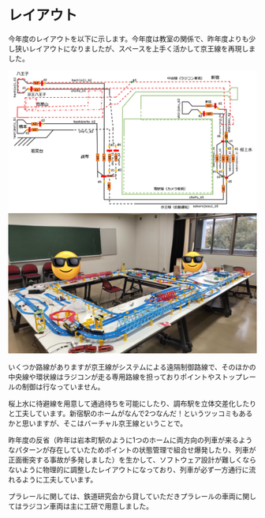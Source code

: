 # レイアウト

今年度のレイアウトを以下に示します。今年度は教室の関係で、昨年度よりも少し狭いレイアウトになりましたが、スペースを上手く活かして京王線を再現しました。

![配線図](./img/haisen.jpeg)
![配線した様子](./img/map.jpeg)

いくつか路線がありますが京王線がシステムによる遠隔制御路線で、そのほかの中央線や環状線はラジコンが走る専用路線を担っておりポイントやストップレールの制御は行なっていません。

桜上水に待避線を用意して通過待ちを可能にしたり、調布駅を立体交差化したりと工夫しています。新宿駅のホームがなんで2つなんだ！というツッコミもあるかと思いますが、そこはバーチャル京王線ということで。

昨年度の反省（昨年は岩本町駅のように1つのホームに両方向の列車が来るようなパターンが存在していたためポイントの状態管理で組合せ爆発したり、列車が正面衝突する事故が多発しました）を生かして、ソフトウェア設計が難しくならないように物理的に調整したレイアウトになっており、列車が必ず一方通行に流れるように工夫しています。

プラレールに関しては、鉄道研究会から貸していただきプラレールの車両に関してはラジコン車両は主に工研で用意しました。
